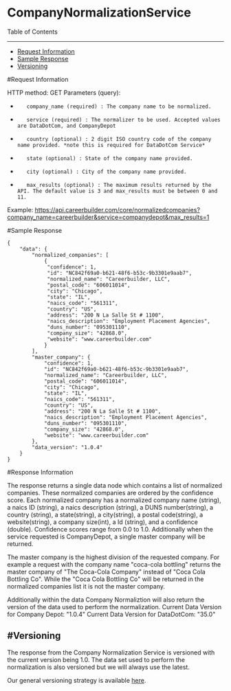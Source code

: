 CompanyNormalizationService
=============

Table of Contents
_________
- [Request Information](#request-information)
- [Sample Response](#sample-response)
- [Versioning](#versioning)



#Request Information


HTTP method: GET
Parameters (query):
-        company_name (required) : The company name to be normalized.
-        service (required) : The normalizer to be used. Accepted values are DataDotCom, and CompanyDepot
-        country (optional) : 2 digit ISO country code of the company name provided. *note this is required for DataDotCom Service*
-        state (optional) : State of the company name provided.
-        city (optional) : City of the company name provided.
-        max_results (optional) : The maximum results returned by the API. The default value is 3 and max_results must be between 0 and 11.
 
Example: https://api.careerbuilder.com/core/normalizedcompanies?company_name=careerbuilder&service=companydepot&max_results=1

#Sample Response


```
{
    "data": {
        "normalized_companies": [
            {
             "confidence": 1,
             "id": "NC842f69a0-b621-48f6-b53c-9b3301e9aab7",
             "normalized_name": "Careerbuilder, LLC",
             "postal_code": "606011014",
             "city": "Chicago",
             "state": "IL",
             "naics_code": "561311",
             "country": "US",
             "address": "200 N La Salle St # 1100",
             "naics_description": "Employment Placement Agencies",
             "duns_number": "095301110",
             "company_size": "42868.0",
             "website": "www.careerbuilder.com"
            }
        ],
        "master_company": {
            "confidence": 1,
            "id": "NC842f69a0-b621-48f6-b53c-9b3301e9aab7",
            "normalized_name": "Careerbuilder, LLC",
            "postal_code": "606011014",
            "city": "Chicago",
            "state": "IL",
            "naics_code": "561311",
            "country": "US",
            "address": "200 N La Salle St # 1100",
            "naics_description": "Employment Placement Agencies",
            "duns_number": "095301110",
            "company_size": "42868.0",
            "website": "www.careerbuilder.com"
        },
        "data_version": "1.0.4"
    }
}
```


#Response Information

The response returns a single data node which contains a list of normalized companies. These normalized companies are ordered by the confidence score. Each normalized company has a normalized company name (string), a naics ID (string), a naics description (string), a DUNS number(string), a country (string), a state(string), a city(string), a postal code(string), a website(string), a company size(int), a Id (string), and a confidence (double). Confidence scores range from 0.0 to 1.0. Additionally when the service requested is CompanyDepot, a single master company will be returned. 

The master company is the highest division of the requested company. For example a request with the company name "coca-cola bottling" returns the master company of "The Coca-Cola Company" instead of "Coca Cola Bottling Co". While the "Coca Cola Bottling Co" will be returned in the normalized companies list it is not the master company.



Additionally within the data Company Normaliztion will also return the version of the data used to perform the normalization. 
Current Data Version for Company Depot: "1.0.4"
Current Data Version for DataDotCom: "35.0"


#Versioning
-----------
The response from the Company Normalization Service is versioned with the current version being 1.0. The data set used to perform the normalization is also versioned but we will always use the latest.

Our general versioning strategy is available [here](/Versioning.md).

